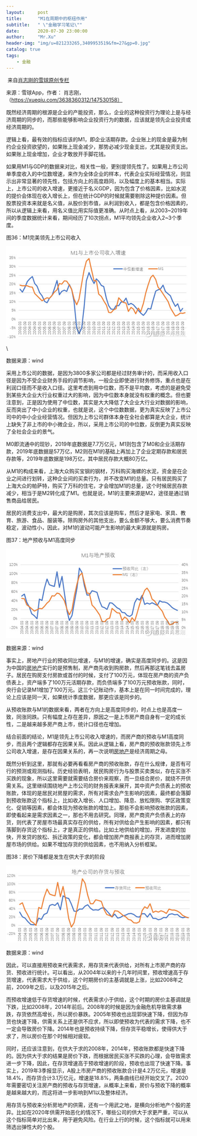 ```yaml
---
layout:     post
title:      "M1在周期中的枢纽作用"
subtitle:   " \"金融学习笔记\""
date:       2020-07-30 23:00:00
author:     "Mr.Xu"
header-img: "img/u=821233265,3409953519&fm=27&gp=0.jpg"
catalog: true
tags:
    - 金融
---
```


​	来自[肖志刚的雪球原创专栏](https://xueqiu.com/3638360312/column)

来源：雪球App，作者：
肖志刚，（https://xueqiu.com/3638360312/147530158）

既然经济周期的根源是企业的产能投资，那么，企业的这种投资行为理论上是与经济周期的同步的，而那些能够影响企业投资行为的数据，应该就是领先企业投资或经济周期的。

逻辑上看，最有效的指标应该的M1，即企业活期存款。企业账上的现金是最为制约企业投资欲望的，如果账上现金减少，那势必减少现金支出，尤其是投资支出。如果账上现金增加，企业才敢放开手脚花钱。

如果用M1与GDP的数据来对比，相关性一般，更别提领先性了。如果用上市公司单季度收入的中位数增速，来作为全体企业的样本，代表企业实际经营情况，则显示出非常显著的领先性，包括方向上的高度趋同，以及幅度上的基本相当。实际上，上市公司的收入增速，更接近于名义GDP，因为包含了价格因素，比如水泥的提价会体现在收入增长上，但在统计GDP的时候就需要剔除这种提价因素。但股票投资本来就是名义值，从股价到市值，从利润到收入，都是包含价格因素的，所以从逻辑上来看，用名义值比用实际值更准确。从时点上看，从2003\~2019年间的季度数据统计来看，期间经历了10次拐点，M1平均领先企业收入2\~3个季度。

图36：M1完美领先上市公司收入

![](/img/171a0ce18282ee113fc3abc9.png!custom660.jpg)

\

数据来源：wind

采用上市公司的数据，是因为3800多家公司都是经过财务审计的，而采用收入口径是因为不受企业财务手段的调节影响，一般企业即使进行财务修饰，重点也是在利润口径而不是收入口径。这里考虑到用中位数，而不是平均数，考虑的是避免受到某些大企业大行业权重过大的影响，因为中位数本身就没有权重的概念。但也要注意到，正是因为使用了中位数，其实是大大降低了大企业大行业对数据的影响，反而突出了中小企业的权重，也就是说，这个中位数数据，更为真实反映了上市公司中的中小企业经营情况。但因为上市公司群体本身在全社会都算是大企业，统计上缺失了非上市的中小微企业，所以，采用上市公司的中位数，反倒更为真实反映了全社会企业的景气。

M0即流通中的现钞，2019年底数据是7.7万亿元，M1则包含了M0和企业活期存款，2019年底数据是57万亿，M2则在M1的基础上再加上了企业定期存款和居民存款等，2019年底数据是198万亿，其中居民存款大概80万亿。

从M1的构成来看，上海大众购买宝钢的钢材，万科购买海螺的水泥，资金是在企业之间进行划转，这种企业间的买卖行为，并不改变M1的总量。只有居民购买了上海大众的帕萨特，购买了万科的住宅，才会增加M1的总量，这个时候居民存款减少，相当于是M2转化成了M1。也就是说，M1的主要来源是M2，途径是通过销售商品给居民。

居民的消费支出中，最大的是购房，其次应该是购车，然后才是家电、家具、教育、旅游、食品、服装等。除购房外的其他支出，要么金额不够大，要么消费节奏稳定，波动性小，因此，对M1的波动可能产生影响的最大来源就是购房。

图37：地产预收与M1高度同步

![](/img/171a0ce59462f22b3fe9c6ed.png!custom660.jpg)

数据来源：wind

事实上，房地产行业的预收同比增速，与M1的增速，确实是高度同步的。这是因为中国的[房地产](https://xueqiu.com/S/SZ160628?from=status_stock_match)实行的是预售制，房产商先收到购房款，然后再那这笔钱去盖房子。居民在购房支付房款或首付的时候，支付了100万元，体现在房产商的资产负债表上，资产端多了100万元活期存款，而负债端多了100万元预收账款，同时，央行会记录M1增加了100万元。这三个记账动作，基本上是在同一时间完成的，理论上应该是同一天，如果统计季度数据，那更应该是同步的。

从预收账款与M1的数据来看，两者在方向上是高度同步的，时点上也是高度一致，同涨同跌。只有幅度上存在差异，原因之一是上市房产商自身有一定的成长性，二是越来越多房产商上市，统计口径也在增加。

结合前面的结论，M1是领先上市公司收入增速的，而房产商的预收与M1高度同步，而且两个逻辑都存在因果关系。因此从逻辑上看，房产商的预收账款领先上市公司收入增速，是存在因果关系的，再一次说明[房地产](https://xueqiu.com/S/SZ160628?from=status_stock_match)是经济周期之母。

既然分析到这里，那就有必要再看看房产商的预收账款，存在什么规律，是否有可行的预测或观测指标。历史经验表明，居民购房行为与股票买卖类似，存在买涨不买跌的现象，所以这里需要就需要结合房价来观察，而一旦结合房价，就绕不开供需关系。这里继续围绕地产上市公司的财务报表来展开，其中资产负债表上的预收账款，体现的是居民对房屋的需求，所有对需求会产生影响的因素，最终都会落脚到预收账款这个指标上，比如收入增长、人口增加、降息、放松限购、学区政策变化、促销等因素，都会体现为预收账款的增加上。那些不会影响预收账款的因素，即使看起来是需求因素之一，那也不用去研究。同理，房产商资产负债表上的存货，则代表了房屋市场最真实存在的供给，所有对供给会产生影响的因素，都只有落脚到存货这个指标上，才是真正的供给。比如土地供给的增加，开发进度的加快，开发贷的放松、拆迁政策的变化，都会增加房产商报表上的存货，进而增加房屋市场的供给。如果不增加存货的供给因素，也不用纳入分析框架。

图38：房价下降都是发生在供大于求的阶段

![](/img/171a0ce815d2ebed3fe037dc.png!custom660.jpg)

数据来源：wind

因此，可以直接用预收来代表需求，用存货来代表供给，对所有上市房产商的存货、预收进行统计。可以看出，从2004年以来的十几年时间里，预收增速高于存货增速，代表需求大于供给，这个时期房价的主基调就是上涨，比如2008年之前，2009年之后，以及2015年之后。

而预收增速低于存货增速的时候，代表需求小于供给，这个时期的房价主基调就是下跌，比如2008年，2014年前后。2008年的时候是因为金融危机导致需求暴跌，存货依然高增长，所以房价暴跌。2005年预收也出现郭快速下降，但因为存货也快速下降，供需关系上还是供不应求，所以即使预收为代表的需求下降，也不一定会导致房价下降。2014年也是预收持续下降，但存货平稳增长，使得供大于求了，所以房价在那个时候相对疲软。

同时，还应该注意到，在供大于求的2008年，2014年，预收账款都是快速下降的。因为供大于求的结果是房价下跌，而根据居民买涨不买跌的心理，会导致需求进一步下降，因此，在存货增速高于预收增速的阶段，预收也出现了快速下降。事实上，2019年3季报显示，A股上市房产商的预收账款合计是4.2万亿元，增速是18.4%，而存货合计3.1万亿元，增速是18.8%，两条曲线已经开始交叉了。2020年需要密切关注房产商的预收与存货增速，从概率上来看，房价与预收下降的概率是越来越大的，而这将进一步影响到M1以及整体经济。

用存货与预收来分析房地产的供需，还有一个用武之地，是横向分析地产个股的差异。比如在2020年供需开始恶化的情况下，哪些公司的供大于求更严重，可以从这个指标简单对比出来，用于避免风险。在行业上行的时候，这个指标就可以用来筛选出弹性大的个股。